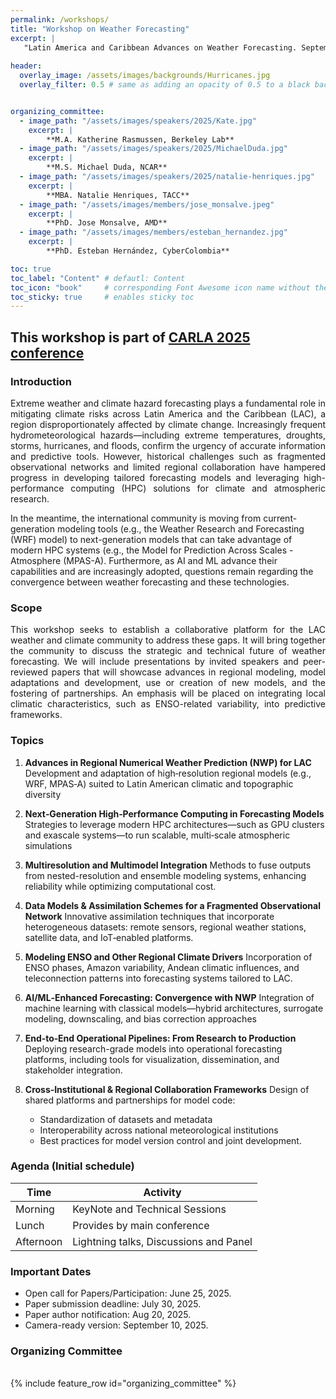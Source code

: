 ```yaml
---
permalink: /workshops/
title: "Workshop on Weather Forecasting"
excerpt: |
   "Latin America and Caribbean Advances on Weather Forecasting. September 22-26, Kingston (Jamaica)"
  
header:
  overlay_image: /assets/images/backgrounds/Hurricanes.jpg
  overlay_filter: 0.5 # same as adding an opacity of 0.5 to a black background


organizing_committee: 
  - image_path: "/assets/images/speakers/2025/Kate.jpg"
    excerpt: |
        **M.A. Katherine Rasmussen, Berkeley Lab**
  - image_path: "/assets/images/speakers/2025/MichaelDuda.jpg"
    excerpt: |
        **M.S. Michael Duda, NCAR**
  - image_path: "/assets/images/speakers/2025/natalie-henriques.jpg"
    excerpt: |
        **MBA. Natalie Henriques, TACC**
  - image_path: "/assets/images/members/jose_monsalve.jpeg"
    excerpt: |
        **PhD. Jose Monsalve, AMD**
  - image_path: "/assets/images/members/esteban_hernandez.jpg"
    excerpt: |
        **PhD. Esteban Hernández, CyberColombia**

toc: true
toc_label: "Content" # defautl: Content
toc_icon: "book"     # corresponding Font Awesome icon name without the "fa" prefix
toc_sticky: true     # enables sticky toc           
---
```


## This workshop is part of [CARLA 2025 conference](https://carlaconference.org/) 
 

### Introduction

<p style="text-align: justify; text-justify: inter-word;">Extreme weather and climate hazard forecasting plays a fundamental role in mitigating climate risks across Latin America and the Caribbean (LAC), a region disproportionately affected by climate change. Increasingly frequent hydrometeorological hazards—including extreme temperatures, droughts, storms, hurricanes, and floods, confirm the urgency of accurate information and predictive tools. However, historical challenges such as fragmented observational networks and limited regional collaboration have hampered progress in developing tailored forecasting models and leveraging high-performance computing (HPC) solutions for climate and atmospheric research.

In the meantime, the international community is moving from current-generation modeling tools (e.g., the Weather Research and Forecasting (WRF) model) to next-generation models that can take advantage of modern HPC systems (e.g., the Model for Prediction Across Scales - Atmosphere (MPAS-A). Furthermore, as AI and ML advance their capabilities and are increasingly adopted, questions remain regarding the convergence between weather forecasting and these technologies.
</p>


### Scope

<p style="text-align: justify; text-justify: inter-word;"> This workshop seeks to establish a collaborative platform for the LAC weather and climate community to address these gaps. It will bring together the community to discuss the strategic and technical future of weather forecasting. We will include presentations by invited speakers and peer-reviewed papers that will showcase advances in regional modeling, model adaptations and development, use or creation of new models, and the fostering of partnerships. An emphasis will be placed on integrating local climatic characteristics, such as ENSO-related variability, into predictive frameworks.
</p>


### Topics

1. **Advances in Regional Numerical Weather Prediction (NWP) for LAC**
   Development and adaptation of high‑resolution regional models (e.g., WRF, MPAS‑A) suited to Latin American climatic and topographic diversity

2. **Next‑Generation High‑Performance Computing in Forecasting Models**
   Strategies to leverage modern HPC architectures—such as GPU clusters and exascale systems—to run scalable, multi‑scale atmospheric simulations

3. **Multiresolution and Multimodel Integration**
   Methods to fuse outputs from nested-resolution and ensemble modeling systems, enhancing reliability while optimizing computational cost.

4. **Data Models & Assimilation Schemes for a Fragmented Observational Network**
   Innovative assimilation techniques that incorporate heterogeneous datasets: remote sensors, regional weather stations, satellite data, and IoT‑enabled platforms.

5. **Modeling ENSO and Other Regional Climate Drivers**
   Incorporation of ENSO phases, Amazon variability, Andean climatic influences, and teleconnection patterns into forecasting systems tailored to LAC.

6. **AI/ML‑Enhanced Forecasting: Convergence with NWP**
   Integration of machine learning with classical models—hybrid architectures, surrogate modeling, downscaling, and bias correction approaches

7. **End‑to‑End Operational Pipelines: From Research to Production**
   Deploying research-grade models into operational forecasting platforms, including tools for visualization, dissemination, and stakeholder integration.

8. **Cross‑Institutional & Regional Collaboration Frameworks**
   Design of shared platforms and partnerships for model code:

   * Standardization of datasets and metadata
   * Interoperability across national meteorological institutions
   * Best practices for model version control and joint development.



### Agenda  (Initial schedule) 

| Time          | Activity                      |
|---------------|-------------------------------|
|Morning       | KeyNote and Technical Sessions |
|Lunch         | Provides by main conference |
|Afternoon     | Lightning talks, Discussions and Panel |

<!-- | 08:00 - 08:30 | Registration & Welcome        |
| 08:30 - 09:30 | MPAS Tutorial                 |
| 09:30 - 10:00 | ☕ Coffee Break                |
| 10:00 - 11:30 | MONAN project                 |
| 11:30 - 12:00 | Session 3                     |
| 12:00 - 13:30 | 🍽️ Lunch Break                |
| 13:30 - 15:30 | Session 4/Presentation                  |
| 15:30 - 16:00 | ☕ Coffee Break                |
| 16:00 - 17:00 | Session 5 / Panel Discussion  | -->

### Important Dates
- Open call for Papers/Participation: June 25, 2025.
- Paper submission deadline: July 30, 2025.
- Paper author notification: Aug 20, 2025.
- Camera-ready version: September 10, 2025.


### Organizing Committee
<br>
{% include feature_row id="organizing_committee" %}
